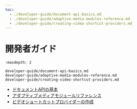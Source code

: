 ```yaml
---
toc:
  - ./developer-guide/document-api-basics.md
  - ./developer-guide/adaptive-media-modules-reference.md
  - ./developer-guide/creating-video-shortcut-providers.md
---
```


# 開発者ガイド

```{toctree}
:maxdepth: 2

developer-guide/document-api-basics.md
developer-guide/adaptive-media-modules-reference.md
developer-guide/creating-video-shortcut-providers.md
```

- [ドキュメントAPIの基本](./developer-guide/document-api-basics.md)
- [アダプティブメディアモジュールリファレンス](./developer-guide/adaptive-media-modules-reference.md)
- [ビデオショートカットプロバイダーの作成](./developer-guide/creating-video-shortcut-providers.md)